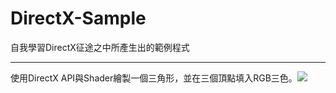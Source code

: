 # DirectX-Sample
自我學習DirectX征途之中所產生出的範例程式

------

使用DirectX API與Shader繪製一個三角形，並在三個頂點填入RGB三色。<img src="https://i.imgur.com/ivPZ2px.png" />

